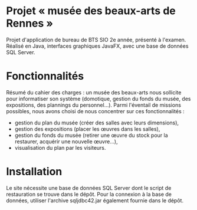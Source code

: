 # Projet « musée des beaux-arts de Rennes »
Projet d'application de bureau de BTS SIO 2e année, présenté à l'examen. Réalisé en Java, interfaces graphiques JavaFX, avec une base de données SQL Server.

# Fonctionnalités
Résumé du cahier des charges : un musée des beaux-arts nous sollicite pour informatiser son système (domotique, gestion du fonds du musée, des expositions, des plannings du personnel...). Parmi l'éventail de missions possibles, nous avons choisi de nous concentrer sur ces fonctionnalités :
- gestion du plan du musée (créer des salles avec leurs dimensions),
- gestion des expositions (placer les œuvres dans les salles),
- gestion du fonds du musée (retirer une œuvre du stock pour la restaurer, acquérir une nouvelle
œuvre…),
- visualisation du plan par les visiteurs.

# Installation
Le site nécessite une base de données SQL Server dont le script de restauration se trouve dans le dépôt.
Pour la connexion à la base de données, utiliser l'archive sqljdbc42.jar également fournie dans le dépôt.
